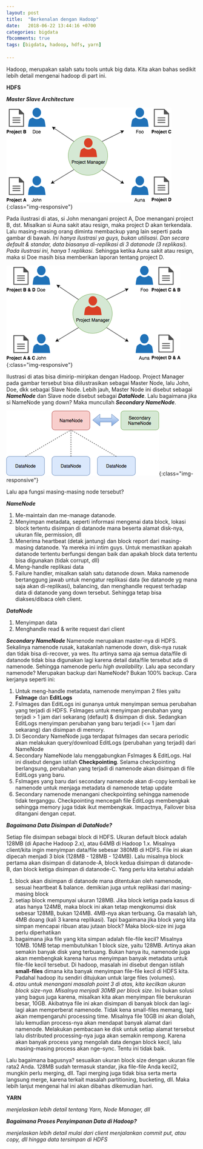 ```yaml
---
layout: post
title:  "Berkenalan dengan Hadoop"
date:   2018-06-22 13:44:16 +0700
categories: bigdata
fbcomments: true
tags: [bigdata, hadoop, hdfs, yarn]

---
```


Hadoop, merupakan salah satu tools untuk big data. Kita akan bahas sedikit lebih detail mengenai hadoop di part ini.

**HDFS**

***Master Slave Architecture***

![hadoop architecture ilustration](/images/hadoop-architecture-ilustration-1.png){:class="img-responsive"}

Pada ilustrasi di atas, si John menangani project A, Doe menangani project B, dst. Misalkan si Auna sakit atau resign, maka <!--more-->project D akan terkendala. Lalu masing-masing orang diminta membackup yang lain seperti pada gambar di bawah. *Ini hanya ilustrasi ya guys, bukan utilisasi. Dan secara default & standar, data biasanya di-replikasi di 3 datanode (3 replikasi). Pada ilustrasi ini, hanya 1 replikasi*. Sehingga ketika Auna sakit atau resign, maka si Doe masih bisa memberikan laporan tentang project D.

![hadoop architecture ilustration](/images/hadoop-architecture-ilustration-2.png){:class="img-responsive"}

Ilustrasi di atas bisa dimirip-miripkan dengan Hadoop. Project Manager pada gambar tersebut bisa diilustrasikan sebagai Master Node, lalu John, Doe, dkk sebagai Slave Node. Lebih jauh, Master Node ini disebut sebagai ***NameNode*** dan Slave node disebut sebagai ***DataNode***. Lalu bagaimana jika si NameNode yang down? Maka muncullah ***Secondary NameNode***. 

![hadoop architecture](/images/hadoop-architecture-1.png){:class="img-responsive"}

Lalu apa fungsi masing-masing node tersebut?

***NameNode***
1.	Me-maintain dan me-manage datanode. 
2.	Menyimpan metadata, seperti informasi mengenai data block, lokasi block tertentu disimpan di datanode mana beserta alamat disk-nya, ukuran file, permission, dll
3.	Menerima heartbeat (detak jantung) dan block report dari masing-masing datanode. Ya mereka ini intim guys. Untuk memastikan apakah datanode tertentu berfungsi dengan baik dan apakah block data tertentu bisa digunakan (tidak corrupt, dll)
4.	Meng-handle replikasi data
5.	Failure handler, misalkan salah satu datanode down. Maka namenode bertanggung jawab untuk mengatur replikasi data (ke datanode yg mana saja akan di-replikasi), balancing, dan menghandle request terhadap data di datanode yang down tersebut. Sehingga tetap bisa diakses/dibaca oleh client.

***DataNode***
1.	Menyimpan data
2.	Menghandle read & write request dari client

***Secondary NameNode***
Namenode merupakan master-nya di HDFS. Sekalinya namenode rusak, katakanlah namenode down, disk-nya rusak dan tidak bisa di-recover, ya wes. Itu artinya sama aja semua data/file di datanode tidak bisa digunakan lagi karena detail data/file tersebut ada di namenode. Sehingga namenode perlu *high availability*. Lalu apa secondary namenode? Merupakan backup dari NameNode? Bukan 100% backup. Cara kerjanya seperti ini:
1.	Untuk meng-handle metadata, namenode menyimpan 2 files yaitu **FsImage** dan **EditLogs**
2.	FsImages dan EditLogs ini gunanya untuk menyimpan semua perubahan yang terjadi di HDFS. FsImages untuk menyimpan perubahan yang terjadi > 1 jam dari sekarang (default) & disimpan di disk. Sedangkan EditLogs menyimpan perubahan yang baru terjadi (<= 1 jam dari sekarang) dan disimpan di memory.
3.	Di Secondary NameNode juga terdapat fsImages dan secara periodic akan melakukan query/download EditLogs (perubahan yang terjadi) dari NameNode
4.	Secondary NameNode lalu menggabungkan FsImages & EditLogs. Hal ini disebut dengan istilah **Checkpointing**. Selama checkpointing berlangsung, perubahan yang terjadi di namenode akan disimpan di file EditLogs yang baru.
3.	FsImages yang baru dari secondary namenode akan di-copy kembali ke namenode untuk menjaga metadata di namenode tetap update
4.	Secondary namenode menangani checkpointing sehingga namenode tidak terganggu. Checkpointing mencegah file EditLogs membengkak sehingga memory juga tidak ikut membengkak. Impactnya, Failover bisa ditangani dengan cepat.

***Bagaimana Data Disimpan di DataNode?***

Setiap file disimpan sebagai block di HDFS. Ukuran default block adalah 128MB (di Apache Hadoop 2.x), atau 64MB di Hadoop 1.x. Misalnya client/kita ingin menyimpan data/file sebesar 380MB di HDFS. File ini akan dipecah menjadi 3 blok (128MB - 128MB - 124MB). Lalu misalnya block pertama akan disimpan di datanode-A, block kedua disimpan di datanode-B, dan block ketiga disimpan di datanode-C. Yang perlu kita ketahui adalah 
1.	block akan disimpan di datanode mana ditentukan oleh namenode, sesuai heartbeat & balance. demikian juga untuk replikasi dari masing-masing block
2.	setiap block mempunyai ukuran 128MB. Jika block ketiga pada kasus di atas hanya 124MB, maka block ini akan tetap mengkonumsi disk sebesar 128MB, bukan 124MB. 4MB-nya akan terbuang. Ga masalah lah, 4MB doang (kali 3 karena replikasi). Tapi bagaimana jika block yang kita simpan mencapai ribuan atau jutaan block? Maka block-size ini juga perlu diperhatikan
3.	bagaimana jika file yang kita simpan adalah file-file kecil? Misalnya 10MB. 10MB tetap membutuhkan 1 block size, yaitu 128MB. Artinya akan semakin banyak disk yang terbuang. Bukan hanya itu, namenode juga akan membengkak karena harus menyimpan banyak metadata untuk file-file kecil tersebut. Di hadoop, masalah ini disebut dengan istilah **small-files** dimana kita banyak menyimpan file-file kecil di HDFS kita. Padahal hadoop itu sendiri ditujukan untuk large files (volumes).
4.	*atau untuk menangani masalah point 3 di atas, kita kecilkan ukuran block size-nya. Misalnya menjadi 30MB per block size*. Ini bukan solusi yang bagus juga karena, misalkan kita akan menyimpan file berukuran besar, 10GB. Akibatnya file ini akan disimpan di banyak block dan lagi-lagi akan memperberat namenode. Tidak kena small-files memang, tapi akan mempengaruhi processing time. Misalnya file 10GB ini akan diolah, lalu kemudian process-nya akan mendapat banyak alamat dari namenode. Melakukan pembacaan ke disk untuk setiap alamat tersebut lalu distributed processing-nya juga akan semakin rempong. Karena akan banyak process yang mengolah data dengan block kecil, lalu masing-masing process akan nge-sync. Tentu ini tidak baik.

Lalu bagaimana bagusnya? sesuaikan ukuran block size dengan ukuran file rata2 Anda. 128MB sudah termasuk standar, jika file-file Anda kecil2, mungkin perlu merging, dll. Tapi merging juga tidak bisa serta merta langsung merge, karena terkait masalah partitioning, bucketing, dll. Maka lebih lanjut mengenai hal ini akan dibahas dikemudian hari.

**YARN**

*menjelaskan lebih detail tentang Yarn, Node Manager, dll*

***Bagaimana Proses Penyimpanan Data di Hadoop?***

*menjelaskan lebih detail mulai dari client menjalankan commit put, atau copy, dll hingga data tersimpan di HDFS*

